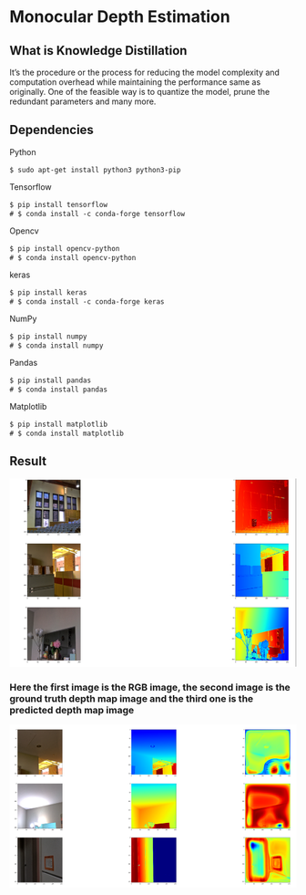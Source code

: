 # Monocular Depth Estimation

## What is Knowledge Distillation 

It’s the procedure or the process for reducing the model complexity and computation overhead while maintaining the performance same as originally. One of the feasible way is to quantize the model, prune the redundant parameters and many more.

## Dependencies

Python

```
$ sudo apt-get install python3 python3-pip
```

Tensorflow

```
$ pip install tensorflow
# $ conda install -c conda-forge tensorflow
```

Opencv

```
$ pip install opencv-python
# $ conda install opencv-python
```

keras

```
$ pip install keras
# $ conda install -c conda-forge keras

```

NumPy

```
$ pip install numpy
# $ conda install numpy
```

Pandas

```
$ pip install pandas
# $ conda install pandas
```

Matplotlib

```
$ pip install matplotlib
# $ conda install matplotlib
```
## Result
![Result](https://github.com/razacode/Monocular-Depth-Estimation/blob/main/img/mde1.PNG)
### Here the first image is the RGB image, the second image is the ground truth depth map image and the third one is the predicted depth map image
![Result](https://github.com/razacode/Monocular-Depth-Estimation/blob/main/img/mde2.PNG)
